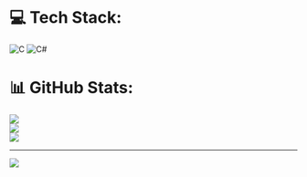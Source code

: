 
# 💻 Tech Stack:
![C](https://img.shields.io/badge/c-%2300599C.svg?style=for-the-badge&logo=c&logoColor=white) ![C#](https://img.shields.io/badge/c%23-%23239120.svg?style=for-the-badge&logo=csharp&logoColor=white)
# 📊 GitHub Stats:
![](https://github-readme-stats.vercel.app/api?username=mrhamana&theme=dark&hide_border=false&include_all_commits=true&count_private=true)<br/>
![](https://nirzak-streak-stats.vercel.app/?user=mrhamana&theme=dark&hide_border=false)<br/>
![](https://github-readme-stats.vercel.app/api/top-langs/?username=mrhamana&theme=dark&hide_border=false&include_all_commits=true&count_private=true&layout=compact)

---
[![](https://visitcount.itsvg.in/api?id=mrhamana&icon=0&color=0)](https://visitcount.itsvg.in)

<!-- Proudly created with GPRM ( https://gprm.itsvg.in ) -->
